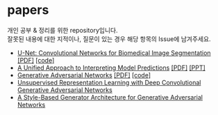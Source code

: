 # papers
개인 공부 & 정리를 위한 repository입니다.  
잘못된 내용에 대한 지적이나, 질문이 있는 경우 해당 항목의 Issue에 남겨주세요. 

- [U-Net: Convolutional Networks for Biomedical Image Segmentation](https://github.com/victolee0/papers/issues/1) 
[[PDF]](https://arxiv.org/abs/1505.04597) [[code]](https://github.com/victolee0/papers/blob/main/code/unet.py)
- [A Unified Approach to Interpreting Model Predictions](https://github.com/victolee0/papers/blob/main/ppt/SHAP.pptx) 
[[PDF]](https://proceedings.neurips.cc/paper/2017/hash/8a20a8621978632d76c43dfd28b67767-Abstract.html) [[PPT]](https://github.com/victolee0/papers/blob/main/ppt/SHAP.pptx)
- [Generative Adversarial Networks](https://github.com/victolee0/papers) 
[[PDF]](https://arxiv.org/abs/1406.2661) [[code]](https://github.com/victolee0/papers/tree/main/code/gan)
- [Unsupervised Representation Learning with Deep Convolutional Generative Adversarial Networks](https://github.com/victolee0/papers)
- [A Style-Based Generator Architecture for Generative Adversarial Networks](https://github.com/victolee0/papers)
